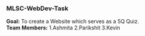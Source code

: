### MLSC-WebDev-Task
**Goal:** To create a Website which serves as a 5Q Quiz.<br>
**Team Members:** 1.Ashmita 
                  2.Parikshit 
                  3.Kevin 

